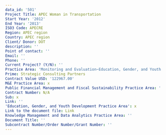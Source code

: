 ```yaml
---
data_id: '501'
Project Title: APEC Woman in Transportation
Start Year: '2012'
End Year: '2013'
ISO3 Code: APECRE
Region: APEC region
Country: APEC region
Client/ Donor: DOT
description: ''
Point of contact: ''
Email: ''
Phone: ''
Current Project? (Y/N): ''
Practice Area: 'Monitoring and Evaluation~Education, Gender, and Youth'
Prime: Strategic Consulting Partners
Contract Value USD: '122967.00'
M&E Practice Area: x
Public Financial Management and Fiscal Sustainability Practice Area: ''
Contract Number: N/A
Sub: x
Link: ''
'Education, Gender, and Youth Development Practice Area': x
Link to the document file: Link
Knowledge Management and Data Analytics Practice Area: ''
Document Title: ''
Subcontract Number/Order Number/Grant Number: ''
---
```

